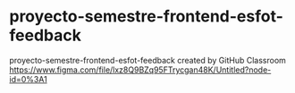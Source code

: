 # proyecto-semestre-frontend-esfot-feedback
proyecto-semestre-frontend-esfot-feedback created by GitHub Classroom
https://www.figma.com/file/lxz8Q9BZq95FTrycgan48K/Untitled?node-id=0%3A1
